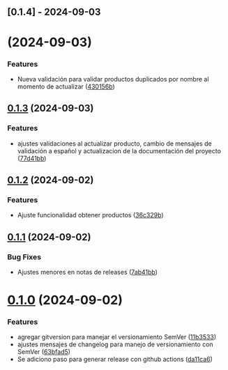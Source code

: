 ## [0.1.4] - 2024-09-03
#  (2024-09-03)


### Features

* Nueva validación para validar productos duplicados por nombre al momento de actualizar ([430156b](https://github.com/zluis1992/ProductCatalogManagementAPI/commit/430156bc0714ab32918b759f3051708e36ebfc92))



## [0.1.3](https://github.com/zluis1992/ProductCatalogManagementAPI/compare/0.1.2...0.1.3) (2024-09-03)


### Features

* ajustes validaciones al actualizar producto, cambio de mensajes de validación a español y actualizacion de la documentación del proyecto ([77d41bb](https://github.com/zluis1992/ProductCatalogManagementAPI/commit/77d41bb88390c4c86075e1d2dee9a937ee4695fb))



## [0.1.2](https://github.com/zluis1992/ProductCatalogManagementAPI/compare/0.1.1...0.1.2) (2024-09-02)


### Features

* Ajuste funcionalidad obtener productos ([36c329b](https://github.com/zluis1992/ProductCatalogManagementAPI/commit/36c329bf5eec9ac8019c2363aa13bff851fa1e26))



## [0.1.1](https://github.com/zluis1992/ProductCatalogManagementAPI/compare/0.1.0...0.1.1) (2024-09-02)


### Bug Fixes

* Ajustes menores en notas de releases ([7ab41bb](https://github.com/zluis1992/ProductCatalogManagementAPI/commit/7ab41bb988abeb646cbe713a8543fdb808df8cc2))



# [0.1.0](https://github.com/zluis1992/ProductCatalogManagementAPI/compare/11b353326ee3af16216b26d65ec27a9473164a7b...0.1.0) (2024-09-02)


### Features

* agregar gitversion para manejar el versionamiento SemVer ([11b3533](https://github.com/zluis1992/ProductCatalogManagementAPI/commit/11b353326ee3af16216b26d65ec27a9473164a7b))
* ajustes mensajes de changelog para manejo de versionamiento con SemVer ([63bfad5](https://github.com/zluis1992/ProductCatalogManagementAPI/commit/63bfad50e8f2951cba5f044aec15acf00382c59f))
* Se adiciono paso para generar release con github actions ([da11ca6](https://github.com/zluis1992/ProductCatalogManagementAPI/commit/da11ca624655c2b94805d7b5dd5b78beb59f0d4b))



